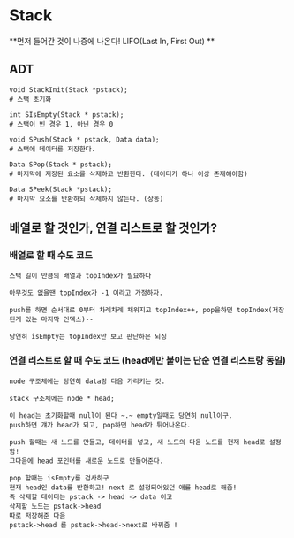 # Stack 

**먼저 들어간 것이 나중에 나온다! LIFO(Last In, First Out) **

## ADT 

```
void StackInit(Stack *pstack);
# 스택 초기화

int SIsEmpty(Stack * pstack);
# 스택이 빈 경우 1, 아닌 경우 0 

void SPush(Stack * pstack, Data data);
# 스택에 데이터를 저장한다.

Data SPop(Stack * pstack);
# 마지막에 저장된 요소를 삭제하고 반환한다. (데이터가 하나 이상 존재해야함)

Data SPeek(Stack *pstack);
# 마지막 요소를 반환하되 삭제하지 않는다. (상동)
```

## 배열로 할 것인가, 연결 리스트로 할 것인가?

### 배열로 할 때 수도 코드 

```
스택 길이 만큼의 배열과 topIndex가 필요하다

아무것도 없을땐 topIndex가 -1 이라고 가정하자.

push를 하면 순서대로 0부터 차례차례 채워지고 topIndex++, pop을하면 topIndex(저장된게 있는 마지막 인덱스)--

당연히 isEmpty는 topIndex만 보고 판단하믄 되징
```

### 연결 리스트로 할 때 수도 코드 (head에만 붙이는 단순 연결 리스트랑 동일)
```
node 구조체에는 당연히 data랑 다음 가리키는 것. 

stack 구조체에는 node * head; 

이 head는 초기화할때 null이 된다 ~.~ empty일때도 당연히 null이구. 
push하면 걔가 head가 되고, pop하면 head가 튀어나온다.

push 할때는 새 노드를 만들고, 데이터를 넣고, 새 노드의 다음 노드를 현재 head로 설정함! 
그다음에 head 포인터를 새로운 노드로 만들어준다. 

pop 할때는 isEmpty를 검사하구 
현재 head인 data를 반환하고! next 로 설정되어있던 애를 head로 해줌! 
즉 삭제할 데이터는 pstack -> head -> data 이고 
삭제할 노드는 pstack->head
따로 저장해준 다음 
pstack->head 를 pstack->head->next로 바꿔줌 ! 

```
